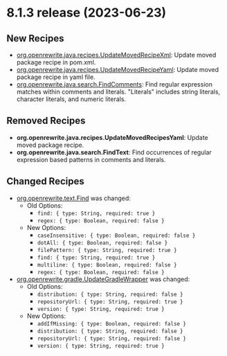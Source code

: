 # 8.1.3 release (2023-06-23)

## New Recipes
* [org.openrewrite.java.recipes.UpdateMovedRecipeXml](https://docs.openrewrite.org/reference/recipes/java/recipes/updatemovedrecipexml): Update moved package recipe in pom.xml. 
* [org.openrewrite.java.recipes.UpdateMovedRecipeYaml](https://docs.openrewrite.org/reference/recipes/java/recipes/updatemovedrecipeyaml): Update moved package recipe in yaml file. 
* [org.openrewrite.java.search.FindComments](https://docs.openrewrite.org/reference/recipes/java/search/findcomments): Find regular expression matches within comments and literals. "Literals" includes string literals, character literals, and numeric literals. 

## Removed Recipes
* **org.openrewrite.java.recipes.UpdateMovedRecipesYaml**: Update moved package recipe. 
* **org.openrewrite.java.search.FindText**: Find occurrences of regular expression based patterns in comments and literals. 

## Changed Recipes
* [org.openrewrite.text.Find](https://docs.openrewrite.org/reference/recipes/text/find) was changed:
  * Old Options:
    * `find: { type: String, required: true }`
    * `regex: { type: Boolean, required: false }`
  * New Options:
    * `caseInsensitive: { type: Boolean, required: false }`
    * `dotAll: { type: Boolean, required: false }`
    * `filePattern: { type: String, required: true }`
    * `find: { type: String, required: true }`
    * `multiline: { type: Boolean, required: false }`
    * `regex: { type: Boolean, required: false }`
* [org.openrewrite.gradle.UpdateGradleWrapper](https://docs.openrewrite.org/reference/recipes/gradle/updategradlewrapper) was changed:
  * Old Options:
    * `distribution: { type: String, required: false }`
    * `repositoryUrl: { type: String, required: true }`
    * `version: { type: String, required: true }`
  * New Options:
    * `addIfMissing: { type: Boolean, required: false }`
    * `distribution: { type: String, required: false }`
    * `repositoryUrl: { type: String, required: false }`
    * `version: { type: String, required: true }`
